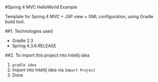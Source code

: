 #Spring 4 MVC HelloWorld Example

Template for Spring 4 MVC + JSP view + XML configuration, using Gradle build tool.

##1. Technologies used
* Gradle 2.3
* Spring 4.3.6.RELEASE

##2. To import this project into Intellij idea
1. `gradle idea`
2. Import into Intellij idea via `Import Project`
3. Done